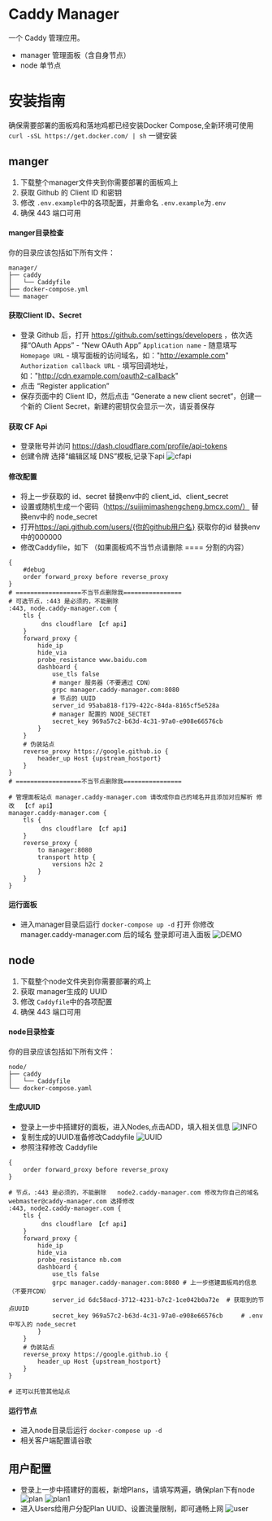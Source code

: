 # Caddy Manager

一个 Caddy 管理应用。

- manager 管理面板（含自身节点）
- node 单节点

# 安装指南

确保需要部署的面板鸡和落地鸡都已经安装Docker Compose,全新环境可使用 ```curl -sSL https://get.docker.com/ | sh``` 一键安装

## manger

1. 下载整个manager文件夹到你需要部署的面板鸡上
2. 获取 Github 的 Client ID 和密钥
3. 修改 ```.env.example```中的各项配置，并重命名 ```.env.example```为```.env```
4. 确保 443 端口可用

#### manger目录检查

你的目录应该包括如下所有文件：

```
manager/
├── caddy
│   └── Caddyfile
├── docker-compose.yml
└── manager

```

#### 获取Client ID、Secret

- 登录 Github 后，打开 <https://github.com/settings/developers> ，依次选择“OAuth Apps” - “New OAuth App”
`Application name` - 随意填写  
`Homepage URL` - 填写面板的访问域名，如："<http://example.com>"  
`Authorization callback URL` - 填写回调地址，如："<http://cdn.example.com/oauth2-callback>"  
- 点击 “Register application”
- 保存页面中的 Client ID，然后点击 “Generate a new client secret“，创建一个新的 Client Secret，新建的密钥仅会显示一次，请妥善保存

#### 获取 CF Api

- 登录账号并访问 <https://dash.cloudflare.com/profile/api-tokens>
- 创建令牌 选择“编辑区域 DNS”模板,记录下api
  ![cfapi](images/cfapi.png)

#### 修改配置

- 将上一步获取的 id、secret 替换env中的 client_id、client_secret
- 设置或随机生成一个密码（<https://suijimimashengcheng.bmcx.com/）> 替换env中的 node_secret
- 打开<https://api.github.com/users/{你的github用户名}> 获取你的id 替换env中的000000
- 修改Caddyfile，如下 （如果面板鸡不当节点请删除 ==== 分割的内容）

```
{
    #debug
    order forward_proxy before reverse_proxy
}
# ==================不当节点删除我================
# 可选节点，:443 是必须的，不能删除
:443, node.caddy-manager.com {
    tls {
         dns cloudflare 【cf api】
    }
    forward_proxy {
        hide_ip
        hide_via
        probe_resistance www.baidu.com
        dashboard {
            use_tls false
            # manger 服务器（不要通过 CDN）
            grpc manager.caddy-manager.com:8080
            # 节点的 UUID
            server_id 95aba818-f179-422c-84da-8165cf5e528a
            # manager 配置的 NODE_SECTET
            secret_key 969a57c2-b63d-4c31-97a0-e908e66576cb
        }
    }
    # 伪装站点
    reverse_proxy https://google.github.io {
        header_up Host {upstream_hostport}
    }
}
# ==================不当节点删除我================

# 管理面板站点 manager.caddy-manager.com 请改成你自己的域名并且添加对应解析 修改  【cf api】
manager.caddy-manager.com {
    tls {
         dns cloudflare 【cf api】
    }
    reverse_proxy {
        to manager:8080
        transport http {
            versions h2c 2
        }
    }
}

```

#### 运行面板

- 进入manager目录后运行 ```docker-compose up -d``` 打开  你修改 manager.caddy-manager.com 后的域名 登录即可进入面板
  ![DEMO](images/manager.png)

## node

1. 下载整个node文件夹到你需要部署的鸡上
2. 获取 manager生成的 UUID
3. 修改 ```Caddyfile```中的各项配置
4. 确保 443 端口可用

#### node目录检查

你的目录应该包括如下所有文件：

```
node/
├── caddy
│   └── Caddyfile
└── docker-compose.yaml

```

#### 生成UUID

- 登录上一步中搭建好的面板，进入Nodes,点击ADD，填入相关信息
  ![INFO](images/info.png)
- 复制生成的UUID准备修改Caddyfile
  ![UUID](images/uuid.png)
- 参照注释修改 Caddyfile

```
{
    order forward_proxy before reverse_proxy
}

# 节点，:443 是必须的，不能删除   node2.caddy-manager.com 修改为你自己的域名 webmaster@caddy-manager.com 选择修改
:443, node2.caddy-manager.com {
    tls {
         dns cloudflare 【cf api】
    }
    forward_proxy {
        hide_ip
        hide_via
        probe_resistance nb.com
        dashboard {
            use_tls false
            grpc manager.caddy-manager.com:8080 # 上一步搭建面板鸡的信息（不要开CDN）
            server_id 6dc58acd-3712-4231-b7c2-1ce042b0a72e  # 获取到的节点UUID
            secret_key 969a57c2-b63d-4c31-97a0-e908e66576cb     # .env中写入的 node_secret
        }
    }
    # 伪装站点
    reverse_proxy https://google.github.io {
        header_up Host {upstream_hostport}
    }
}

# 还可以托管其他站点

```

#### 运行节点

- 进入node目录后运行 ```docker-compose up -d```
- 相关客户端配置请谷歌

## 用户配置

- 登录上一步中搭建好的面板，新增Plans，请填写两遍，确保plan下有node
  ![plan](images/plan.png)
  ![plan1](images/plan1.png)
- 进入Users给用户分配Plan UUID、设置流量限制，即可通畅上网
  ![user](images/user.png)
